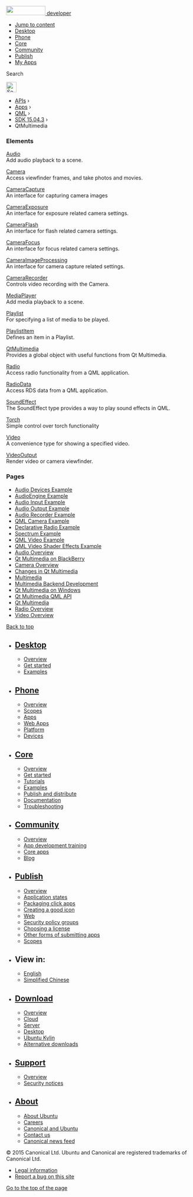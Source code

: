 <a href="https://developer.ubuntu.com/" class="logo-ubuntu"><img src="https://developer.ubuntu.com/assets/sites/ubuntu/latest/u/img/logos/logo-ubuntu-orange.svg" width="106" height="25" /> <span>developer</span></a>

-   [Jump to content](index.html#main-content)
-   [Desktop](https://developer.ubuntu.com/en/desktop/)
-   [Phone](https://developer.ubuntu.com/en/phone/)
-   [Core](https://developer.ubuntu.com/core)
-   [Community](https://developer.ubuntu.com/en/community/)
-   [Publish](https://developer.ubuntu.com/en/publish/)
-   [My Apps](https://myapps.developer.ubuntu.com/)

Search

<img src="https://developer.ubuntu.com/assets/sites/ubuntu/latest/u/img/search-white.svg" alt="Search" height="28" />

-   [APIs](../../../../index.html) ›
-   [Apps](../../../index.html) ›
-   [QML](../../index.html) ›
-   <a href="../index.html" class="sub-nav-item">SDK 15.04.3</a> ›
-   QtMultimedia

<!-- -->

### Elements

[Audio](../QtMultimedia.Audio/index.html)  
Add audio playback to a scene.

[Camera](../QtMultimedia.Camera/index.html)  
Access viewfinder frames, and take photos and movies.

[CameraCapture](../QtMultimedia.CameraCapture/index.html)  
An interface for capturing camera images

[CameraExposure](../QtMultimedia.CameraExposure/index.html)  
An interface for exposure related camera settings.

[CameraFlash](../QtMultimedia.CameraFlash/index.html)  
An interface for flash related camera settings.

[CameraFocus](../QtMultimedia.CameraFocus/index.html)  
An interface for focus related camera settings.

[CameraImageProcessing](../QtMultimedia.CameraImageProcessing/index.html)  
An interface for camera capture related settings.

[CameraRecorder](../QtMultimedia.CameraRecorder/index.html)  
Controls video recording with the Camera.

[MediaPlayer](../QtMultimedia.MediaPlayer/index.html)  
Add media playback to a scene.

[Playlist](../QtMultimedia.Playlist/index.html)  
For specifying a list of media to be played.

[PlaylistItem](../QtMultimedia.PlaylistItem/index.html)  
Defines an item in a Playlist.

[QtMultimedia](../QtMultimedia.QtMultimedia/index.html)  
Provides a global object with useful functions from Qt Multimedia.

[Radio](../QtMultimedia.Radio/index.html)  
Access radio functionality from a QML application.

[RadioData](../QtMultimedia.RadioData/index.html)  
Access RDS data from a QML application.

[SoundEffect](../QtMultimedia.SoundEffect/index.html)  
The SoundEffect type provides a way to play sound effects in QML.

[Torch](../QtMultimedia.Torch/index.html)  
Simple control over torch functionality

[Video](../QtMultimedia.Video/index.html)  
A convenience type for showing a specified video.

[VideoOutput](../QtMultimedia.VideoOutput/index.html)  
Render video or camera viewfinder.

### Pages

-   [Audio Devices Example](../QtMultimedia.qtmultimedia-audiodevices-example/index.html)
-   [AudioEngine Example](../QtMultimedia.qtmultimedia-audioengine-example/index.html)
-   [Audio Input Example](../QtMultimedia.qtmultimedia-audioinput-example/index.html)
-   [Audio Output Example](../QtMultimedia.qtmultimedia-audiooutput-example/index.html)
-   [Audio Recorder Example](../QtMultimedia.qtmultimedia-audiorecorder-example/index.html)
-   [QML Camera Example](../QtMultimedia.qtmultimedia-declarative-camera-example/index.html)
-   [Declarative Radio Example](../QtMultimedia.qtmultimedia-declarative-radio-example/index.html)
-   [Spectrum Example](../QtMultimedia.qtmultimedia-spectrum-example/index.html)
-   [QML Video Example](../QtMultimedia.qtmultimedia-video-qmlvideo-example/index.html)
-   [QML Video Shader Effects Example](../QtMultimedia.qtmultimedia-video-qmlvideofx-example/index.html)
-   [Audio Overview](../QtMultimedia.audiooverview/index.html)
-   [Qt Multimedia on BlackBerry](../QtMultimedia.blackberry/index.html)
-   [Camera Overview](../QtMultimedia.cameraoverview/index.html)
-   [Changes in Qt Multimedia](../QtMultimedia.changes/index.html)
-   [Multimedia](../QtMultimedia.multimediaoverview/index.html)
-   [Multimedia Backend Development](../QtMultimedia.multimediabackend/index.html)
-   [Qt Multimedia on Windows](../QtMultimedia.qtmultimedia-windows/index.html)
-   [Qt Multimedia QML API](../QtMultimedia.qml-multimedia/index.html)
-   [Qt Multimedia](../QtMultimedia.qtmultimedia-index/index.html)
-   [Radio Overview](../QtMultimedia.radiooverview/index.html)
-   [Video Overview](../QtMultimedia.videooverview/index.html)

[Back to top](index.html#)

-   [Desktop](https://developer.ubuntu.com/en/desktop/)
    ---------------------------------------------------

    -   [Overview](https://developer.ubuntu.com/en/desktop/)
    -   [Get started](http://snapcraft.io/?utm_source=developer.ubuntu.com&utm_medium=devportal&utm_term=snaps%20snapcraft%20desktop&utm_content=menu&utm_campaign=duc_snappers)
    -   [Examples](https://github.com/ubuntu/snappy-playpen)

-   [Phone](https://developer.ubuntu.com/en/phone/)
    -----------------------------------------------

    -   [Overview](https://developer.ubuntu.com/en/phone/)
    -   [Scopes](https://developer.ubuntu.com/en/phone/scopes/)
    -   [Apps](https://developer.ubuntu.com/en/phone/apps/)
    -   [Web Apps](https://developer.ubuntu.com/en/phone/web/)
    -   [Platform](https://developer.ubuntu.com/en/phone/platform/)
    -   [Devices](https://developer.ubuntu.com/en/phone/devices/)

-   [Core](https://developer.ubuntu.com/core)
    -----------------------------------------

    -   [Overview](https://developer.ubuntu.com/core)
    -   [Get started](https://developer.ubuntu.com/core/get-started)
    -   [Tutorials](https://developer.ubuntu.com/core/tutorials)
    -   [Examples](https://developer.ubuntu.com/core/examples)
    -   [Publish and distribute](https://developer.ubuntu.com/core/publish-and-distribute)
    -   [Documentation](https://developer.ubuntu.com/core/documentation)
    -   [Troubleshooting](https://developer.ubuntu.com/core/troubleshooting)

-   [Community](https://developer.ubuntu.com/en/community/)
    -------------------------------------------------------

    -   [Overview](https://developer.ubuntu.com/en/community/)
    -   [App development training](https://developer.ubuntu.com/en/community/training/)
    -   [Core apps](https://developer.ubuntu.com/en/community/core-apps/)
    -   [Blog](https://developer.ubuntu.com/en/community/blog/)

-   [Publish](https://developer.ubuntu.com/en/publish/)
    ---------------------------------------------------

    -   [Overview](https://developer.ubuntu.com/en/publish/)
    -   [Application states](https://developer.ubuntu.com/en/publish/application-states/)
    -   [Packaging click apps](https://developer.ubuntu.com/en/publish/packaging-click-apps/)
    -   [Creating a good icon](https://developer.ubuntu.com/en/publish/creating-a-good-icon/)
    -   [Web](https://developer.ubuntu.com/en/publish/web/)
    -   [Security policy groups](https://developer.ubuntu.com/en/publish/security-policy-groups/)
    -   [Choosing a license](https://developer.ubuntu.com/en/publish/choosing-a-license/)
    -   [Other forms of submitting apps](https://developer.ubuntu.com/en/publish/other-forms-of-submitting-apps/)
    -   [Scopes](https://developer.ubuntu.com/en/publish/scopes/)

-   View in:
    --------

    -   [English](index.html "Change to language: English")
    -   [Simplified Chinese](index.html "Change to language: Simplified Chinese")

-   [Download](http://ubuntu.com/download/)
    ---------------------------------------

    -   [Overview](http://ubuntu.com/download)
    -   [Cloud](http://ubuntu.com/download/cloud)
    -   [Server](http://ubuntu.com/download/server)
    -   [Desktop](http://ubuntu.com/download/desktop)
    -   [Ubuntu Kylin](http://ubuntu.com/download/ubuntu-kylin)
    -   [Alternative downloads](http://ubuntu.com/download/alternative-downloads)

-   [Support](http://ubuntu.com/support/)
    -------------------------------------

    -   [Overview](http://ubuntu.com/support)
    -   [Security notices](http://www.ubuntu.com/usn/)

-   [About](http://ubuntu.com/about/)
    ---------------------------------

    -   [About Ubuntu](http://ubuntu.com/about/about-ubuntu)
    -   [Careers](http://www.canonical.com/careers)
    -   [Canonical and Ubuntu](http://ubuntu.com/about/canonical-and-ubuntu)
    -   [Contact us](http://ubuntu.com/about/contact-us)
    -   [Canonical news feed](http://insights.ubuntu.com/feed/)

© 2015 Canonical Ltd. Ubuntu and Canonical are registered trademarks of Canonical Ltd.

-   [Legal information](http://www.ubuntu.com/legal)
-   [Report a bug on this site](https://bugs.launchpad.net/developer-ubuntu-com/)

<span class="accessibility-aid">[Go to the top of the page](index.html#)</span>
